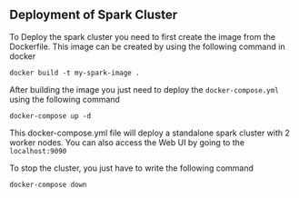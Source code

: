 ## Deployment of Spark Cluster
To Deploy the spark cluster you need to first create the image from the Dockerfile.
This image can be created by using the following command in docker
```
docker build -t my-spark-image .
```
After building the image you just need to deploy the ```docker-compose.yml``` using the following command
```
docker-compose up -d
```
This docker-compose.yml file will deploy a standalone spark cluster with 2 worker nodes.
You can also access the Web UI by going to the ```localhost:9090``` 

To stop the cluster, you just have to write the following command
```
docker-compose down
```